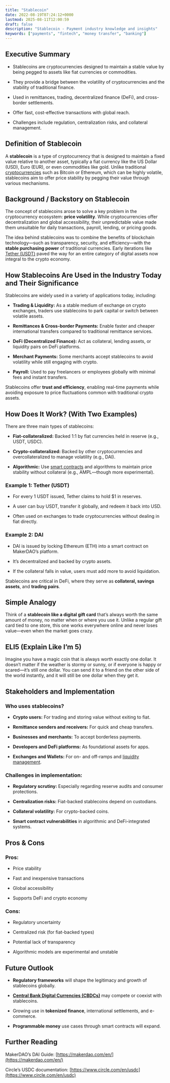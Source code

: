 ```yaml
---
title: "Stablecoin"
date: 2022-08-19T07:24:12+0000
lastmod: 2025-08-11T12:00:59
draft: false
description: "Stablecoin - Payment industry knowledge and insights"
keywords: ["payments", "fintech", "money transfer", "banking"]
---
```


## Executive Summary

- Stablecoins are cryptocurrencies designed to maintain a stable value by being pegged to assets like fiat currencies or commodities.

- They provide a bridge between the volatility of cryptocurrencies and the stability of traditional finance.

- Used in remittances, trading, decentralized finance (DeFi), and cross-border settlements.

- Offer fast, cost-effective transactions with global reach.

- Challenges include regulation, centralization risks, and collateral management.

## Definition of Stablecoin

A **stablecoin** is a type of cryptocurrency that is designed to maintain a fixed value relative to another asset, typically a fiat currency like the US Dollar (USD), Euro (EUR), or even commodities like gold. Unlike traditional [cryptocurrencies](https://faisalkhanllc.xyz/resources/payments-wiki/c/cryptocurrency/) such as Bitcoin or Ethereum, which can be highly volatile, stablecoins aim to offer price stability by pegging their value through various mechanisms.

## Background / Backstory on Stablecoin

The concept of stablecoins arose to solve a key problem in the cryptocurrency ecosystem: **price volatility**. While cryptocurrencies offer decentralization and global accessibility, their unpredictable value made them unsuitable for daily transactions, payroll, lending, or pricing goods.

The idea behind stablecoins was to combine the benefits of blockchain technology—such as transparency, security, and efficiency—with the **stable purchasing power** of traditional currencies. Early iterations like [Tether (USDT)](https://faisalkhanllc.xyz/resources/payments-wiki/u/usdt-tether/) paved the way for an entire category of digital assets now integral to the crypto economy.

## How Stablecoins Are Used in the Industry Today and Their Significance

Stablecoins are widely used in a variety of applications today, including:

- **Trading & Liquidity:** As a stable medium of exchange on crypto exchanges, traders use stablecoins to park capital or switch between volatile assets.

- **Remittances & Cross-border Payments:** Enable faster and cheaper international transfers compared to traditional remittance services.

- **DeFi (Decentralized Finance):** Act as collateral, lending assets, or liquidity pairs on DeFi platforms.

- **Merchant Payments:** Some merchants accept stablecoins to avoid volatility while still engaging with crypto.

- **Payroll:** Used to pay freelancers or employees globally with minimal fees and instant transfers.

Stablecoins offer **trust and efficiency**, enabling real-time payments while avoiding exposure to price fluctuations common with traditional crypto assets.

## How Does It Work? (With Two Examples)

There are three main types of stablecoins:

- **Fiat-collateralized:** Backed 1:1 by fiat currencies held in reserve (e.g., USDT, USDC).

- **Crypto-collateralized:** Backed by other cryptocurrencies and overcollateralized to manage volatility (e.g., DAI).

- **Algorithmic:** Use [smart contracts](https://faisalkhanllc.xyz/resources/payments-wiki/s/smart-contract/) and algorithms to maintain price stability without collateral (e.g., AMPL—though more experimental).

### Example 1: Tether (USDT)

- For every 1 USDT issued, Tether claims to hold $1 in reserves.

- A user can buy USDT, transfer it globally, and redeem it back into USD.

- Often used on exchanges to trade cryptocurrencies without dealing in fiat directly.

### Example 2: DAI

- DAI is issued by locking Ethereum (ETH) into a smart contract on MakerDAO’s platform.

- It’s decentralized and backed by crypto assets.

- If the collateral falls in value, users must add more to avoid liquidation.

Stablecoins are critical in DeFi, where they serve as **collateral, savings assets**, and **trading pairs**.

## Simple Analogy

Think of a **stablecoin like a digital gift card** that’s always worth the same amount of money, no matter when or where you use it. Unlike a regular gift card tied to one store, this one works everywhere online and never loses value—even when the market goes crazy.

## ELI5 (Explain Like I’m 5)

Imagine you have a magic coin that is always worth exactly one dollar. It doesn’t matter if the weather is stormy or sunny, or if everyone is happy or scared—it’s still one dollar. You can send it to a friend on the other side of the world instantly, and it will still be one dollar when they get it.

## Stakeholders and Implementation

### Who uses stablecoins?

- **Crypto users:** For trading and storing value without exiting to fiat.

- **Remittance senders and receivers:** For quick and cheap transfers.

- **Businesses and merchants:** To accept borderless payments.

- **Developers and DeFi platforms:** As foundational assets for apps.

- **Exchanges and Wallets:** For on- and off-ramps and [liquidity management](https://faisalkhanllc.xyz/resources/payments-wiki/l/liquidity-management/).

### Challenges in implementation:

- **Regulatory scrutiny:** Especially regarding reserve audits and consumer protections.

- **Centralization risks:** Fiat-backed stablecoins depend on custodians.

- **Collateral volatility:** For crypto-backed coins.

- **Smart contract vulnerabilities** in algorithmic and DeFi-integrated systems.

## Pros & Cons

### Pros:

- Price stability

- Fast and inexpensive transactions

- Global accessibility

- Supports DeFi and crypto economy

### Cons:

- Regulatory uncertainty

- Centralized risk (for fiat-backed types)

- Potential lack of transparency

- Algorithmic models are experimental and unstable

## Future Outlook

- **Regulatory frameworks** will shape the legitimacy and growth of stablecoins globally.

- **[Central Bank Digital Currencies (CBDCs)](https://faisalkhanllc.xyz/resources/payments-wiki/c/central-bank-digital-currency-cbdc/)** may compete or coexist with stablecoins.

- Growing use in **tokenized finance**, international settlements, and e-commerce.

- **Programmable money** use cases through smart contracts will expand.

## Further Reading

MakerDAO’s DAI Guide: [https://makerdao.com/en/](https://makerdao.com/en/)

Circle’s USDC documentation: [https://www.circle.com/en/usdc](https://www.circle.com/en/usdc)